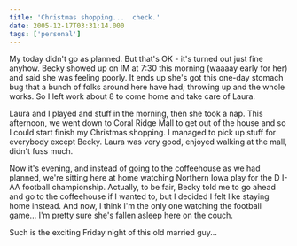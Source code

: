```yaml
---
title: 'Christmas shopping...  check.'
date: 2005-12-17T03:31:14.000
tags: ['personal']
---
```


My today didn't go as planned. But that's OK - it's turned out just fine anyhow. Becky showed up on IM at 7:30 this morning (waaaay early for her) and said she was feeling poorly. It ends up she's got this one-day stomach bug that a bunch of folks around here have had; throwing up and the whole works. So I left work about 8 to come home and take care of Laura.

Laura and I played and stuff in the morning, then she took a nap. This afternoon, we went down to Coral Ridge Mall to get out of the house and so I could start finish my Christmas shopping. I managed to pick up stuff for everybody except Becky. Laura was very good, enjoyed walking at the mall, didn't fuss much.

Now it's evening, and instead of going to the coffeehouse as we had planned, we're sitting here at home watching Northern Iowa play for the D I-AA football championship. Actually, to be fair, Becky told me to go ahead and go to the coffeehouse if I wanted to, but I decided I felt like staying home instead. And now, I think I'm the only one watching the football game... I'm pretty sure she's fallen asleep here on the couch.

Such is the exciting Friday night of this old married guy...
